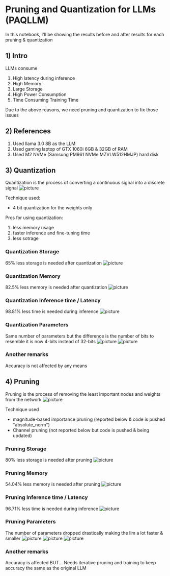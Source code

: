 # Pruning and Quantization for LLMs (PAQLLM)

In this notebook, I'll be showing the results before and after results for each pruning & quantization

## 1) Intro
LLMs consume
1) High latency during inference
2) High Memory
3) Large Storage
4) High Power Consumption
5) Time Consuming Training Time

Due to the above reasons, we need pruning and quantization to fix those issues

## 2) References
1) Used llama 3.0 8B as the LLM
2) Used gaming laptop of GTX 1060i 6GB & 32GB of RAM
3) Used M2 NVMe (Samsung PM961 NVMe MZVLW512HMJP) hard disk

## 3) Quantization
Quantization is the process of converting a continuous signal into a discrete signal
![picture](images/quantization-overview.jpg)

Technique used:
- 4 bit quantization for the weights only
  
Pros for using quantization:
1) less memory usage
2) faster inference and fine-tuning time
3) less sotrage

### Quantization Storage
65% less storage is needed after quantization
![picture](images/quantization-storage-usage.png)

### Quantization Memory
82.5% less memory is needed after quantization
![picture](images/quantization-memory-usage.png)

### Quantization Inference time / Latency
98.81% less time is needed during inference
![picture](images/quantization-inference-time.png)

### Quantization Parameters
Same number of parameters but the difference is the number of bits to resemble it is now 4-bits instead of 32-bits
![picture](images/quantization-before-32bit.jpg)
![picture](images/quantization-after-4bit.jpg)

### Another remarks
Accuracy is not affected by any means

## 4) Pruning
Pruning is the process of removing the least important nodes and weights from the network
![picture](images/pruning-overview.png)

Technique used
- magnitude-based importance pruning (reported below & code is pushed "absolute_norm")
- Channel pruning (not reported below but code is pushed & being updated)

### Pruning Storage
80% less storage is needed after pruning
![picture](images/pruning-storage-usage.png)

### Pruning Memory
54.04% less memory is needed after pruning
![picture](images/pruning-memory-usage.png)

### Pruning Inference time / Latency
96.71% less time is needed during inference
![picture](images/pruning-inference-time.png)

### Pruning  Parameters
The number of parameters dropped drastically making the llm a lot faster & smaller
![picture](images/pruning-parameters.png)
![picture](images/llama3-parameters-before-pruning.jpg)
![picture](images/llama3-parameters-after-pruning.jpg)

### Another remarks
Accuracy is affected BUT...
Needs iterative pruning and training to keep accuracy the same as the original LLM



